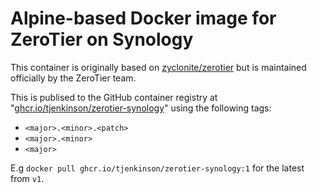 Alpine-based Docker image for ZeroTier on Synology
=====

This container is originally based on [zyclonite/zerotier](https://hub.docker.com/r/zyclonite/zerotier) but is maintained officially by the ZeroTier team.

This is publised to the GitHub container registry at "[ghcr.io/tjenkinson/zerotier-synology](https://github.com/tjenkinson/zerotier-synology/pkgs/container/zerotier-synology)" using the following tags:

- `<major>.<minor>.<patch>`
- `<major>.<minor>`
- `<major>`

E.g `docker pull ghcr.io/tjenkinson/zerotier-synology:1` for the latest from `v1`.
